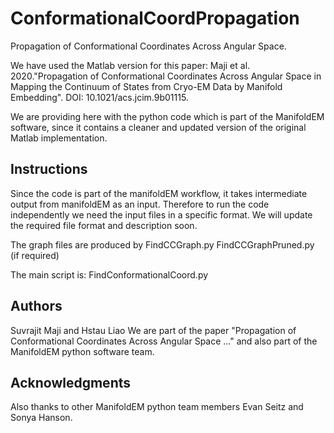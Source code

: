 # ConformationalCoordPropagation
Propagation of Conformational Coordinates Across Angular Space.

We have used the Matlab version for this paper:
Maji et al. 2020."Propagation of Conformational Coordinates Across Angular Space in Mapping the Continuum of States from Cryo-EM Data by Manifold Embedding". DOI: 10.1021/acs.jcim.9b01115.

We are providing here with the python code which is part of the ManifoldEM software, since it contains a cleaner and updated version of the original Matlab implementation.


## Instructions
Since the code is part of the manifoldEM workflow, it takes intermediate output from manifoldEM as an input. 
Therefore to run the code independently we need the input files in a specific format. We will update the required file format and description soon.

The graph files are produced by 
FindCCGraph.py
FindCCGraphPruned.py (if required)

The main script is:
FindConformationalCoord.py

## Authors
Suvrajit Maji and Hstau Liao
We are part of the paper "Propagation of Conformational Coordinates Across Angular Space ..." and also part of the ManifoldEM python software team.

## Acknowledgments
Also thanks to other ManifoldEM python team members Evan Seitz and Sonya Hanson.




